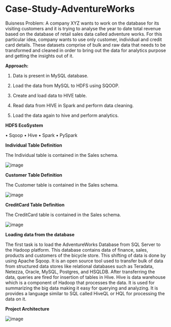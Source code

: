 # Case-Study-AdventureWorks

Buisness Problem: A company XYZ wants to work on the database for its visiting customers and it is trying to analyse the year to date total revenue based on the database of retail sales data called adventure works. For this particular idea, company wants to use only customer, individual and credit card details. These datasets comprise of bulk and raw data that needs to be transformed and cleaned in order to bring out the data for analytics purpose and getting the insights out of it.

**Approach:**

1.	Data is present in MySQL database.

2.	Load the data from MySQL to HDFS using SQOOP.

3.	Create and load data to HIVE table.

4.	Read data from HIVE in Spark and perform data cleaning.

5.	Load the data again to hive and perform analytics.


**HDFS EcoSystem**

•	Sqoop
•	Hive
•	Spark
•	PySpark


**Individual Table Definition**

The Individual table is contained in the Sales schema.

![image](https://user-images.githubusercontent.com/100192347/158580184-b3c6e9d2-a67f-44a4-ae9b-ad9be403135a.png)

**Customer Table Definition**

The Customer table is contained in the Sales schema.

![image](https://user-images.githubusercontent.com/100192347/158580637-6b6af6c6-ad4a-4a02-851d-a073a1e3c188.png)

**CreditCard Table Definition**

The CreditCard table is contained in the Sales schema.

![image](https://user-images.githubusercontent.com/100192347/158580771-36221c03-6617-4e50-b5e4-122bb11d9ef8.png)


**Loading data from the database**

The first task is to load the AdventureWorks Database from SQL Server to the Hadoop platform. This database contains data of finance, sales, products and customers of the bicycle store. This shifting of data is done by using Apache Sqoop. It is an open source tool used to transfer bulk of data from structured data stores like relational databases such as Teradata, Netezza, Oracle, MySQL, Postgres, and HSQLDB. After transferring the data, queries are fired for insertion of tables in Hive. Hive is data warehouse which is a component of Hadoop that processes the data. It is used for summarizing the big data making it easy for querying and analyzing. It is provides a language similar to SQL called HiveQL or HQL for processing the data on it.

**Project Architecture**

![image](https://user-images.githubusercontent.com/100192347/158651279-78c6a82c-730f-4bc1-a8bf-f931742dfecf.png)

